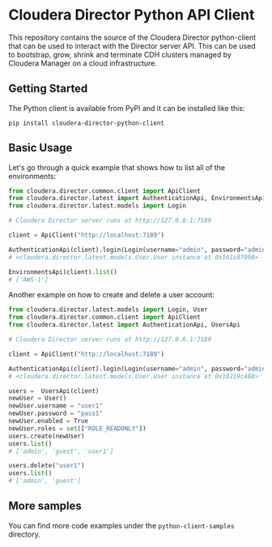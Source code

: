 
Cloudera Director Python API Client
===================================

This repository contains the source of the Cloudera Director python-client that can be used to
interact with the Director server API. This can be used to bootstrap, grow, shrink and
terminate CDH clusters managed by Cloudera Manager on a cloud infrastructure.

Getting Started
---------------

The Python client is available from PyPI and it can be installed like this:

    pip install cloudera-director-python-client


Basic Usage
-----------

Let's go through a quick example that shows how to list all of the environments:

```python
from cloudera.director.common.client import ApiClient
from cloudera.director.latest import AuthenticationApi, EnvironmentsApi
from cloudera.director.latest.models import Login

# Cloudera Director server runs at http://127.0.0.1:7189

client = ApiClient("http://localhost:7189")

AuthenticationApi(client).login(Login(username="admin", password="admin"))
# <cloudera.director.latest.models.User.User instance at 0x101c87998>

EnvironmentsApi(client).list()
# ['AWS-1']
```

Another example on how to create and delete a user account:

```python
from cloudera.director.latest.models import Login, User
from cloudera.director.common.client import ApiClient
from cloudera.director.latest import AuthenticationApi, UsersApi

# Cloudera Director server runs at http://127.0.0.1:7189

client = ApiClient("http://localhost:7189")

AuthenticationApi(client).login(Login(username="admin", password="admin"))
# <cloudera.director.latest.models.User.User instance at 0x10219c488>

users =  UsersApi(client)
newUser = User()
newUser.username = "user1"
newUser.password = "pass1"
newUser.enabled = True
newUser.roles = set(["ROLE_READONLY"])
users.create(newUser)
users.list()
# ['admin', 'guest', 'user1']

users.delete("user1")
users.list()
# ['admin', 'guest']
```

More samples
------------

You can find more code examples under the `python-client-samples` directory.








